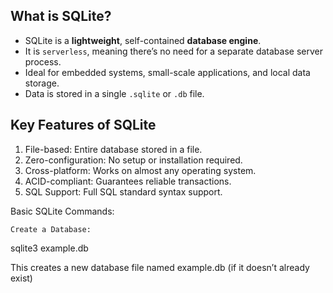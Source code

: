## What is SQLite?

- SQLite is a **lightweight**, self-contained **database engine**.
- It is `serverless`, meaning there’s no need for a separate database server process.
-  Ideal for embedded systems, small-scale applications, and local data storage.
- Data is stored in a single `.sqlite` or `.db` file.

## Key Features of SQLite

1. File-based: Entire database stored in a file.
2. Zero-configuration: No setup or installation required.
3. Cross-platform: Works on almost any operating system.
4. ACID-compliant: Guarantees reliable transactions.
5. SQL Support: Full SQL standard syntax support.

Basic SQLite Commands:

    Create a Database:

sqlite3 example.db

This creates a new database file named example.db (if it doesn’t already exist)